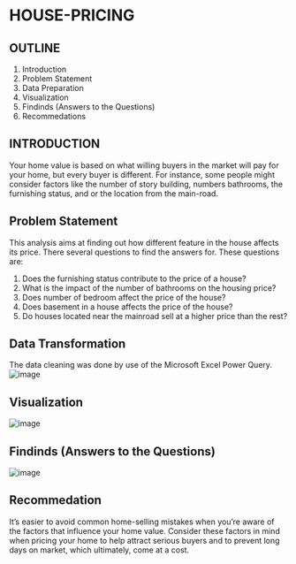 # HOUSE-PRICING
## OUTLINE
1. Introduction
2. Problem Statement
4. Data Preparation
5. Visualization
6. Findinds (Answers to the Questions)
7. Recommedations
## INTRODUCTION
Your home value is based on what willing buyers in the market will pay for your home, but every buyer is different. For instance, some people might consider factors like the number of story building, numbers bathrooms, the furnishing status, and or the location from the main-road. 
## Problem Statement
This analysis aims at finding out how different feature in the house affects its price. There several questions to find the answers for.
These questions are:
1. Does the furnishing status contribute to the price of a house?								
2. What is the impact of the number of bathrooms on the housing price?								
3. Does number of bedroom affect the price of the house?
4. Does basement in a house affects the price of the house?								
5. Do houses located near the mainroad sell at a higher price than the rest?	
## Data Transformation
The data cleaning was done by use of the Microsoft Excel Power Query.
![image](https://github.com/KANYIANALYST/HOUSE-PRICING/assets/130997793/d33faed2-c86c-470f-9955-465537cea40f)

## Visualization
![image](https://github.com/KANYIANALYST/HOUSE-PRICING/assets/130997793/9c39f9d6-9a66-48d7-8abb-cbe734b81200)
## Findinds (Answers to the Questions)
![image](https://github.com/KANYIANALYST/HOUSE-PRICING/assets/130997793/53b481f2-daa4-492f-8721-ab8ca705539a)


## Recommedation
It’s easier to avoid common home-selling mistakes when you’re aware of the factors that influence your home value. Consider these factors in mind when pricing your home to help attract serious buyers and to prevent long days on market, which ultimately, come at a cost.






